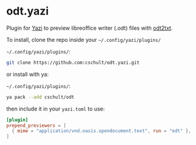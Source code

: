 # odt.yazi

Plugin for [Yazi](https://github.com/sxyazi/yazi) to preview libreoffice
writer (.odt) files with [odt2txt](https://github.com/dstosberg/odt2txt).

To install, clone the repo inside your `~/.config/yazi/plugins/`

`~/.config/yazi/plugins/`:

```bash
git clone https://github.com:cschult/odt.yazi.git
```

or install with ya:

`~/.config/yazi/plugins/`:

```bash
ya pack --add cschult/odt
```

then include it in your `yazi.toml` to use:

```toml
[plugin]
prepend_previewers = [
  { mime = "application/vnd.oasis.opendocument.text", run = "odt" },
]
```
